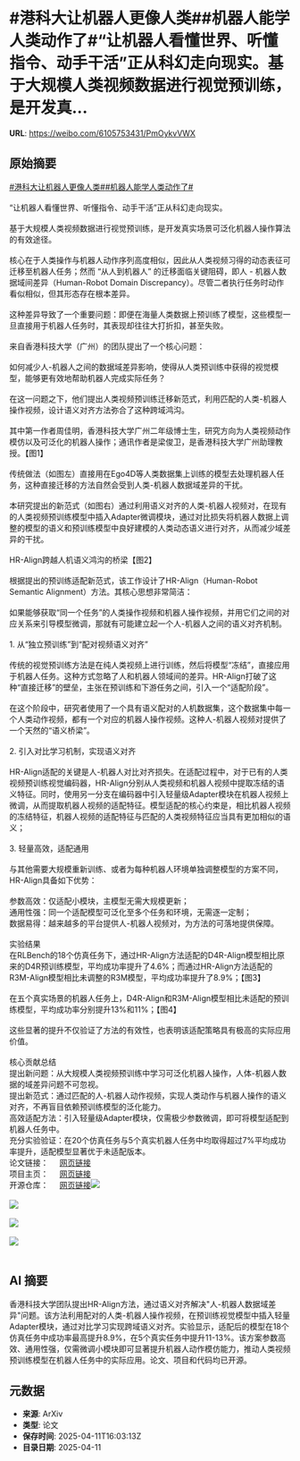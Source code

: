 # #港科大让机器人更像人类##机器人能学人类动作了#“让机器人看懂世界、听懂指令、动手干活”正从科幻走向现实。基于大规模人类视频数据进行视觉预训练，是开发真...

**URL**: https://weibo.com/6105753431/PmOykvVWX

## 原始摘要

<a href="https://m.weibo.cn/search?containerid=231522type%3D1%26t%3D10%26q%3D%23%E6%B8%AF%E7%A7%91%E5%A4%A7%E8%AE%A9%E6%9C%BA%E5%99%A8%E4%BA%BA%E6%9B%B4%E5%83%8F%E4%BA%BA%E7%B1%BB%23&amp;extparam=%23%E6%B8%AF%E7%A7%91%E5%A4%A7%E8%AE%A9%E6%9C%BA%E5%99%A8%E4%BA%BA%E6%9B%B4%E5%83%8F%E4%BA%BA%E7%B1%BB%23" data-hide=""><span class="surl-text">#港科大让机器人更像人类#</span></a><a href="https://m.weibo.cn/search?containerid=231522type%3D1%26t%3D10%26q%3D%23%E6%9C%BA%E5%99%A8%E4%BA%BA%E8%83%BD%E5%AD%A6%E4%BA%BA%E7%B1%BB%E5%8A%A8%E4%BD%9C%E4%BA%86%23&amp;extparam=%23%E6%9C%BA%E5%99%A8%E4%BA%BA%E8%83%BD%E5%AD%A6%E4%BA%BA%E7%B1%BB%E5%8A%A8%E4%BD%9C%E4%BA%86%23" data-hide=""><span class="surl-text">#机器人能学人类动作了#</span></a><br><br>“让机器人看懂世界、听懂指令、动手干活”正从科幻走向现实。<br><br>基于大规模人类视频数据进行视觉预训练，是开发真实场景可泛化机器人操作算法的有效途径。<br><br>核心在于人类操作与机器人动作序列高度相似，因此从人类视频习得的动态表征可迁移至机器人任务；然而 “从人到机器人” 的迁移面临关键阻碍，即人 - 机器人数据域间差异（Human-Robot Domain Discrepancy）。尽管二者执行任务时动作看似相似，但其形态存在根本差异。<br><br>这种差异导致了一个重要问题：即便在海量人类数据上预训练了模型，这些模型一旦直接用于机器人任务时，其表现却往往大打折扣，甚至失败。<br><br>来自香港科技大学（广州）的团队提出了一个核心问题：<br><br>如何减少人-机器人之间的数据域差异影响，使得从人类预训练中获得的视觉模型，能够更有效地帮助机器人完成实际任务？<br><br>在这一问题之下，他们提出人类视频预训练迁移新范式，利用匹配的人类-机器人操作视频，设计语义对齐方法弥合了这种跨域鸿沟。<br><br>其中第一作者周佳明，香港科技大学广州二年级博士生，研究方向为人类视频动作模仿以及可泛化的机器人操作；通讯作者是梁俊卫，是香港科技大学广州助理教授。【图1】<br><br>传统做法（如图左）直接用在Ego4D等人类数据集上训练的模型去处理机器人任务，这种直接迁移的方法自然会受到人类-机器人数据域差异的干扰。<br><br>本研究提出的新范式（如图右）通过利用语义对齐的人类-机器人视频对，在现有的人类视频预训练模型中插入Adapter微调模块，通过对比损失将机器人数据上调整的模型的语义和预训练模型中良好建模的人类动态语义进行对齐，从而减少域差异的干扰。<br><br>HR-Align跨越人机语义鸿沟的桥梁【图2】<br><br>根据提出的预训练适配新范式，该工作设计了HR-Align（Human-Robot Semantic Alignment）方法。其核心思想非常简洁：<br><br>如果能够获取“同一个任务”的人类操作视频和机器人操作视频，并用它们之间的对应关系来引导模型微调，那就有可能建立起一个人-机器人之间的语义对齐机制。<br><br>1. 从“独立预训练”到“配对视频语义对齐”<br><br>传统的视觉预训练方法是在纯人类视频上进行训练，然后将模型“冻结”，直接应用于机器人任务。这种方式忽略了人和机器人领域间的差异。HR-Align打破了这种“直接迁移”的壁垒，主张在预训练和下游任务之间，引入一个“适配阶段”。<br><br>在这个阶段中，研究者使用了一个具有语义配对的人机数据集，这个数据集中每一个人类动作视频，都有一个对应的机器人操作视频。这种人-机器人视频对提供了一个天然的“语义桥梁”。<br><br>2. 引入对比学习机制，实现语义对齐<br><br>HR-Align适配的关键是人-机器人对比对齐损失。在适配过程中，对于已有的人类视频预训练视觉编码器，HR-Align分别从人类视频和机器人视频中提取冻结的语义特征。同时，使用另一分支在编码器中引入轻量级Adapter模块在机器人视频上微调，从而提取机器人视频的适配特征。模型适配的核心约束是，相比机器人视频的冻结特征，机器人视频的适配特征与匹配的人类视频特征应当具有更加相似的语义；<br><br>3. 轻量高效，适配通用<br><br>与其他需要大规模重新训练、或者为每种机器人环境单独调整模型的方案不同，HR-Align具备如下优势：<br><br>参数高效：仅适配小模块，主模型无需大规模更新；  <br>通用性强：同一个适配模型可泛化至多个任务和环境，无需逐一定制；  <br>数据易得：越来越多的平台提供人-机器人视频对，为方法的可落地提供保障。<br><br>实验结果  <br>在RLBench的18个仿真任务下，通过HR-Align方法适配的D4R-Align模型相比原来的D4R预训练模型，平均成功率提升了4.6%；而通过HR-Align方法适配的R3M-Align模型相比未调整的R3M模型，平均成功率提升了8.9%；【图3】<br><br>在五个真实场景的机器人任务上，D4R-Align和R3M-Align模型相比未适配的预训练模型，平均成功率分别提升13%和11%；【图4】<br><br>这些显著的提升不仅验证了方法的有效性，也表明该适配策略具有极高的实际应用价值。<br><br>核心贡献总结  <br>提出新问题：从大规模人类视频预训练中学习可泛化机器人操作，人体-机器人数据的域差异问题不可忽视。  <br>提出新范式：通过匹配的人-机器人动作视频，实现人类动作与机器人操作的语义对齐，不再盲目依赖预训练模型的泛化能力。  <br>高效适配方法：引入轻量级Adapter模块，仅需极少参数微调，即可将模型适配到机器人任务中。  <br>充分实验验证：在20个仿真任务与5个真实机器人任务中均取得超过7%平均成功率提升，适配模型显著优于未适配版本。  <br>论文链接：&nbsp;<a href="https://weibo.cn/sinaurl?u=https%3A%2F%2Farxiv.org%2Fpdf%2F2406.14235" data-hide=""><span class="url-icon"><img style="width: 1rem;height: 1rem" src="https://h5.sinaimg.cn/upload/2015/09/25/3/timeline_card_small_web_default.png" referrerpolicy="no-referrer"></span><span class="surl-text">网页链接</span></a>  <br>项目主页：&nbsp;<a href="https://weibo.cn/sinaurl?u=https%3A%2F%2Fjiaming-zhou.github.io%2Fprojects%2FHumanRobotAlign%2F" data-hide=""><span class="url-icon"><img style="width: 1rem;height: 1rem" src="https://h5.sinaimg.cn/upload/2015/09/25/3/timeline_card_small_web_default.png" referrerpolicy="no-referrer"></span><span class="surl-text">网页链接</span></a>  <br>开源仓库：&nbsp;<a href="https://weibo.cn/sinaurl?u=https%3A%2F%2Fgithub.com%2Fjiaming-zhou%2FHumanRobotAlign" data-hide=""><span class="url-icon"><img style="width: 1rem;height: 1rem" src="https://h5.sinaimg.cn/upload/2015/09/25/3/timeline_card_small_web_default.png" referrerpolicy="no-referrer"></span><span class="surl-text">网页链接</span></a><img style="" src="https://tvax1.sinaimg.cn/large/006Fd7o3ly1i0d8s50a6sj31bu0jewxo.jpg" referrerpolicy="no-referrer"><br><br><img style="" src="https://tvax1.sinaimg.cn/large/006Fd7o3ly1i0d8s439iqj318o0ekqgf.jpg" referrerpolicy="no-referrer"><br><br><img style="" src="https://tvax4.sinaimg.cn/large/006Fd7o3ly1i0d8s3yut4j31dc0fck26.jpg" referrerpolicy="no-referrer"><br><br><img style="" src="https://tvax1.sinaimg.cn/large/006Fd7o3ly1i0d8s59y7jj31do0hqtrr.jpg" referrerpolicy="no-referrer"><br><br>

## AI 摘要

香港科技大学团队提出HR-Align方法，通过语义对齐解决"人-机器人数据域差异"问题。该方法利用配对的人类-机器人操作视频，在预训练视觉模型中插入轻量Adapter模块，通过对比学习实现跨域语义对齐。实验显示，适配后的模型在18个仿真任务中成功率最高提升8.9%，在5个真实任务中提升11-13%。该方案参数高效、通用性强，仅需微调小模块即可显著提升机器人动作模仿能力，推动人类视频预训练模型在机器人任务中的实际应用。论文、项目和代码均已开源。

## 元数据

- **来源**: ArXiv
- **类型**: 论文
- **保存时间**: 2025-04-11T16:03:13Z
- **目录日期**: 2025-04-11
